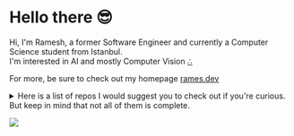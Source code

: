 # Hello there 😎

Hi, I'm Ramesh, a former Software Engineer and currently a Computer Science student from Istanbul. <br>
I'm interested in AI and mostly Computer Vision [∴](https://rames.dev/about)

For more, be sure to check out my homepage [rames.dev](https://rames.dev/)

<details><summary>Here is a list of repos I would suggest you to check out if you're curious. But keep in mind that not all of them is complete.</summary><br>

- [kes.im](https://github.com/ramesaliyev/kes.im) No-log url shortener works on top of Cloudflares' Workers
- [mom](https://github.com/ramesaliyev/mom) Proof of concept for Message-Oriented-Middleware based architecture
- [trigonoparty](https://github.com/ramesaliyev/trigonoparty) Simple Trigonometry Visualisation with Pure JavaScript
- [numerica](https://github.com/ramesaliyev/numerica) Numerical analysis methods implemented in Python
- [visual noises](https://github.com/ramesaliyev/visual-noises) Noise Algorithms Visualised in 1D and 2D with pure JavaScript
- [dev stack](https://github.com/ramesaliyev/dev-stack) Personal Development Stack
- [definitions](https://github.com/ramesaliyev/definitions) Some definitions that I'm having trouble to remember
- [links](https://github.com/ramesaliyev/links) Great links to remember
- [facty](https://github.com/ramesaliyev/facty) Integer Factorization Approaches with JavaScript
- [kilp](https://github.com/ramesaliyev/kilp) Util for Mac to kill process listening on port
- [glone](https://github.com/ramesaliyev/glone) Simple utility to run post-clone jobs after git clone
- [agnostic](https://github.com/ramesaliyev/agnostic) Walkthrough for creating provider agnostic scalable server environment from scratch
- [famine](https://github.com/ramesaliyev/famine) Early POC for 2D RTS Kinda Game Rendering in Browser
- [aloy](https://github.com/ramesaliyev/aloy) My own NodeJS utilities / recipes / sandboxing collection library
- [foqus](https://github.com/ramesaliyev/foqus) Site blocker proxy to help you focus.
- [8086 assembly](https://github.com/ramesaliyev/8086-assembly) Exercises for Assembly lecture
- [signal processing 101](https://github.com/ramesaliyev/signal-processing-101) Exercises of Digital Signal Processing lecture
- [logic circuits](https://github.com/ramesaliyev/logic-circuits) Exercises for Logic Circuits lecture
- [hello c](https://github.com/ramesaliyev/hello-c) Exercises for lectures done with C language
- [data processing 101](data-processing-101) Term project of Big Data Processing and Analytics lecture
  
</details>

![](https://komarev.com/ghpvc/?username=ramesaliyev&label=%23&color=gray)
